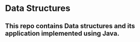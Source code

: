 # Data Structures
## This repo contains Data structures and its application implemented using Java.
